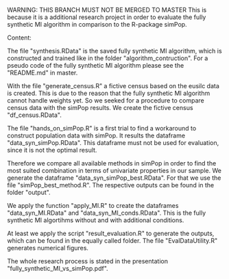WARNING: THIS BRANCH MUST NOT BE MERGED TO MASTER
This is because it is a additional research project in order to evaluate
the fully synthetic MI algorithm in comparison to the R-package simPop.


Content:

The file "synthesis.RData" is the saved fully synthetic MI algorithm,
which is constructed and trained like in the folder 
"algorithm_contruction".
For a pseudo code of the fully synthetic MI algorithm please see
the "README.md" in master.

With the file "generate_census.R" a fictive census based on the
eusilc data is created. This is due to the reason that the fully
synthetic MI algorithm cannot handle weights yet. So we seeked for
a procedure to compare census data with the simPop results.
We create the fictive census "df_census.RData".

The file "hands_on_simPop.R" is a first trial to find a workaround 
to construct population data with simPop. It results the
dataframe "data_syn_simPop.RData". This dataframe must not be used
for evaluation, since it is not the optimal result.

Therefore we compare all available methods in simPop in order
to find the most suited combination in terms of univariate 
properties in our sample. We generate the dataframe
"data_syn_simPop_best.RData". For that we use the file
"simPop_best_method.R". The respective outputs can be found in 
the folder "output".

We apply the function "apply_MI.R" to create the dataframes
"data_syn_MI.RData" and "data_syn_MI_conds.RData". 
This is the fully synthetic MI algortihms without and with
additional conditions.

At least we apply the script "result_evaluation.R" to generate
the outputs, which can be found in the equally called folder.
The file "EvalDataUtility.R" generates numerical figures.

The whole research process is stated in the presentation
"fully_synthetic_MI_vs_simPop.pdf".
